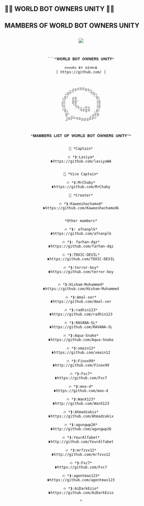 ## 👨‍💻 WORLD BOT OWNERS UNITY 👨‍💻

## MAMBERS OF WORLD BOT OWNERS UNITY
  <div align="center">
    
## [![](https://telegra.ph/file/ef785489ce7290fa5beb2.jpg?size=100)](https://telegra.ph/file/ef785489ce7290fa5beb2.jpg) 

```╔═════════════════════╗


```*𝐖𝐎𝐑𝐋𝐃 𝐁𝐎𝐓 𝐎𝐖𝐍𝐄𝐑𝐒 𝐔𝐍𝐈𝐓𝐘*

ᴘᴏᴡᴇʀᴅ ʙʏ ɢɪᴛʜᴜʙ
[ https://github.com/ ]



⠀⠀ ⣀⣴⣶⠾⠿⠿⣶⣦⣄⠀⠀⠀
⠀⢠⣾⠟⠉⠀⠀⠀⠀⠀⠈⠻⣷⡄⠀
⢠⣿⠃⠀⣴⣶⠀⠀⠀⠀⠀⠀⠈⢿⡆
⣼⡇⠀⠀⣿⣿⠁⠀⠀⠀⠀⠀⠀⢸⣿
⢻⡇⠀⠀⠈⢻⣦⣀⢀⣤⣄⠀⠀⢸⣿
⠘⣿⡄⠀⠀⠀⠈⠻⠿⣿⠿⠀⢀⣾⠇
⠀⣿⠃⣀⡀⠀⠀⠀⠀⠀⢀⣴⡿⡿
⣸⠿⠟⠛⠻⠿⣶⣶⣶⠿⠟⠋



*𝐌𝐀𝐌𝐁𝐄𝐑𝐒 𝐋𝐈𝐒𝐓 𝐎𝐅 𝐖𝐎𝐑𝐋𝐃 𝐁𝐎𝐓 𝐎𝐖𝐍𝐄𝐑𝐒 𝐔𝐍𝐈𝐓𝐘™*


📌 *𝙲𝚊𝚙𝚝𝚊𝚒𝚗*

🔥 *❱:Lasiya*
❥https://github.com/lasiyaWA


📌 *𝚅𝚒𝚌𝚎 𝙲𝚊𝚙𝚝𝚊𝚒𝚗*

🔥 *❱:MrChaby*
❥https://github.com/MrChaby

📌 *𝙲𝚛𝚎𝚊𝚝𝚎𝚛*

🔥 *❱:Kaweeshachamod*
❥https://github.com/Kaweeshachamodk


*Other mambers*

🔥 *❱: afnanplk*
❥https://github.com/afnanplk

🔥 *❱: farhan-dqz*
❥https://github.com/farhan-dqz

🔥 *❱:TOXIC-DEVIL*
❥https://github.com/TOXIC-DEVIL

🔥 *❱:terror-boy*
❥https://github.com/terror-boy


🔥 *❱:Hisham-Muhammed*
❥https://github.com/Hisham-Muhammed

🔥 *❱:Amal-ser*
❥https://github.com/Amal-ser

🔥 *❱:radhin123*
❥https://github.com/radhin123

🔥 *❱:RAVANA-SL*
❥https://github.com/RAVANA-SL

🔥 *❱:Aqua-Snake*
❥https://github.com/Aqua-Snake

🔥 *❱:xmain12*
❥https://github.com/xmain12

🔥 *❱:Finox99*
❥http://github.com/Finox99

🔥 *❱:Fxc7*
❥https://github.com/Fxc7

🔥 *❱:moo-d*
❥https://github.com/moo-d

🔥 *❱:WanX123*
❥http://github.com/WanX123

🔥 *❱:Ahmadzakix*
❥https://github.com/Ahmadzakix

🔥 *❱:agungwp26*
❥http://github.com/agungwp26

🔥 *❱:YourAlfabet*
❥http://github.com/YourAlfabet

🔥 *❱:mrfzvx12*
❥http://github.com/mrfzvx12

🔥 *❱:Fxc7*
❥https://github.com/Fxc7

🔥 *❱:agentmax123*
❥https://github.com/agentmax123

🔥 *❱:AiDarkEzio*
❥https://github.com/AiDarkEzio

™

